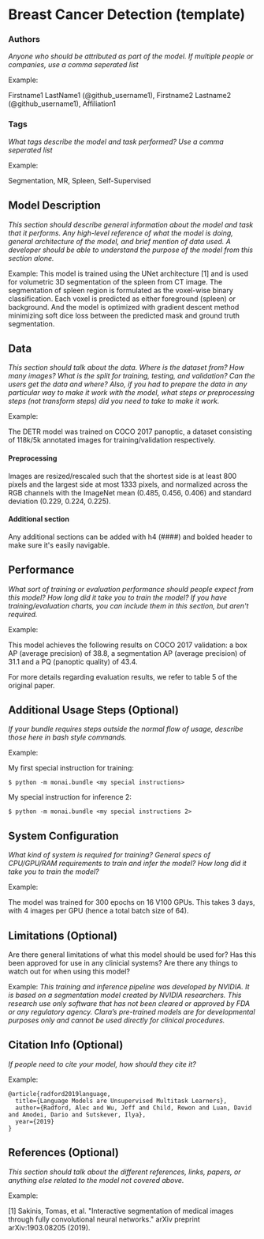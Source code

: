# Breast Cancer Detection (template)

### **Authors**
*Anyone who should be attributed as part of the model. If multiple people or companies, use a comma seperated list*

Example:

Firstname1 LastName1 (@github_username1), Firstname2 Lastname2 (@github_username1), Affiliation1

### **Tags**
*What tags describe the model and task performed? Use a comma seperated list*

Example:

Segmentation, MR, Spleen, Self-Supervised

## **Model Description**
*This section should describe general information about the model and task that it performs.  Any high-level reference of what the model is doing, general architecture of the model, and brief mention of data used.  A developer should be able to understand the purpose of the model from this section alone.*

Example:
This model is trained using the UNet architecture [1] and is used for volumetric 3D segmentation of the spleen from CT image. The segmentation of spleen region is formulated as the voxel-wise binary classification. Each voxel is predicted as either foreground (spleen) or background. And the model is optimized with gradient descent method minimizing soft dice loss between the predicted mask and ground truth segmentation.


## **Data**
*This section should talk about the data. Where is the dataset from? How many images? What is the split for training, testing, and validation? Can the users get the data and where? Also, if you had to prepare the data in any particular way to make it work with the model, what steps or preprocessing steps (not transform steps) did you need to take to make it work.*

Example:

The DETR model was trained on COCO 2017 panoptic, a dataset consisting of 118k/5k annotated images for training/validation respectively.

#### **Preprocessing**
Images are resized/rescaled such that the shortest side is at least 800 pixels and the largest side at most 1333 pixels, and normalized across the RGB channels with the ImageNet mean (0.485, 0.456, 0.406) and standard deviation (0.229, 0.224, 0.225).

#### **Additional section**
Any additional sections can be added with h4 (####) and bolded header to make sure it's easily navigable.


## **Performance**
*What sort of training or evaluation performance should people expect from this model? How long did it take you to train the model? If you have training/evaluation charts, you can include them in this section, but aren't required.*

Example:

This model achieves the following results on COCO 2017 validation: a box AP (average precision) of 38.8, a segmentation AP (average precision) of 31.1 and a PQ (panoptic quality) of 43.4.

For more details regarding evaluation results, we refer to table 5 of the original paper.


## **Additional Usage Steps** (Optional)
*If your bundle requires steps outside the normal flow of usage, describe those here in bash style commands.*

Example:

My first special instruction for training:
```
$ python -m monai.bundle <my special instructions>
```
My special instruction for inference 2:
```
$ python -m monai.bundle <my special instructions 2>
```

## **System Configuration**
*What kind of system is required for training? General specs of CPU/GPU/RAM requirements to train and infer the model? How long did it take you to train the model?*

Example:

The model was trained for 300 epochs on 16 V100 GPUs. This takes 3 days, with 4 images per GPU (hence a total batch size of 64).

## **Limitations** (Optional)
Are there general limitations of what this model should be used for? Has this been approved for use in any clinicial systems? Are there any things to watch out for when using this model?

Example:
*This training and inference pipeline was developed by NVIDIA. It is based on a segmentation model created by NVIDIA researchers. This research use only software that has not been cleared or approved by FDA or any regulatory agency. Clara’s pre-trained models are for developmental purposes only and cannot be used directly for clinical procedures.*

## **Citation Info** (Optional)
*If people need to cite your model, how should they cite it?*

Example:

```
@article{radford2019language,
  title={Language Models are Unsupervised Multitask Learners},
  author={Radford, Alec and Wu, Jeff and Child, Rewon and Luan, David and Amodei, Dario and Sutskever, Ilya},
  year={2019}
}
```

## **References** (Optional)
*This section should talk about the different references, links, papers, or anything else related to the model not covered above.*

Example:

[1] Sakinis, Tomas, et al. "Interactive segmentation of medical images through fully convolutional neural networks." arXiv preprint arXiv:1903.08205 (2019).
